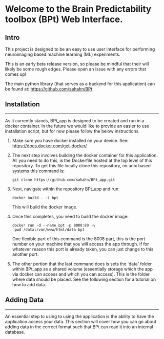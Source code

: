 # Welcome to the Brain Predictability toolbox (BPt) Web Interface.

## **Intro**
This project is designed to be an easy to use user interface for performing neuroimaging based machine learning (ML) experiments. 

This is an early beta release version, so please be mindful that their will likely be some rough edges. Please open an issue with any errors that comes up!

The main python library (that serves as a backend for this application) can be found at: https://github.com/sahahn/BPt.

## **Installation**
---------------

As it currently stands, BPt_app is designed to be created and run in a docker container. In the future we would like to provide an easier to use installation script, but for now please follow the below instructions.

1. Make sure you have docker installed on your device. See: https://docs.docker.com/get-docker/
   
2. The next step involves building the docker container for this application. All you need to do this, is the Dockerfile hosted at the top level of this repository. To get this file locally clone this repository, on unix based systems this command is:
   <pre><code>git clone https://github.com/sahahn/BPt_app.git</code></pre>

3. Next, navigate within the repository BPt_app and run:
   
    <pre><code>docker build . -t bpt</code></pre>

    This will build the docker image.

4. Once this completes, you need to build the docker image:
    <pre><code>docker run -d --name bpt -p 8008:80 -v `pwd`/data:/var/www/html/data bpt</code></pre>
    One flexible part of this command is the 8008 part, this is the port number on your machine that you will access the app through. If for whatever reason this port is already taken, you can just change to this another port.

5. The other portion that the last command does is sets the 'data' folder within BPt_app as a shared volume (essentially storage which the app via docker can access and which you can access). This is the folder where data should be placed. See the following section for a tutorial on how to add data.


## **Adding Data**
---------------
An essential step to using to using the application is the ability to have the application access your data. This section will cover how you can go about adding data in the correct format such that BPt can read it into an internal database. 